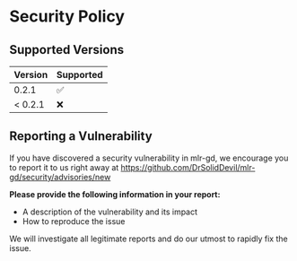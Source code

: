 # Security Policy

## Supported Versions


| Version | Supported          |
| ------- | ------------------ |
| 0.2.1   | :white_check_mark: |
| < 0.2.1   | :x:                |

## Reporting a Vulnerability

If you have discovered a security vulnerability in mlr-gd, we encourage you to report it to us right away at https://github.com/DrSolidDevil/mlr-gd/security/advisories/new

**Please provide the following information in your report:**
* A description of the vulnerability and its impact
* How to reproduce the issue

We will investigate all legitimate reports and do our utmost to rapidly fix the issue.
